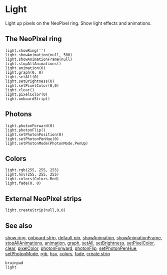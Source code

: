 # Light

Light up pixels on the NeoPixel ring. Show light effects and animations.

## The NeoPixel ring

```cards
light.showRing('')
light.showAnimation(null, 500)
light.showAnimationFrame(null)
light.stopAllAnimations()
light.animation(0)
light.graph(0, 0)
light.setAll(0)
light.setBrightness(0)
light.setPixelColor(0,0)
light.clear()
light.pixelColor(0)
light.onboardStrip()
```

## Photons

```cards
light.photonForward(0)
light.photonFlip()
light.setPhotonPosition(0)
light.setPhotonPenHue(0)
light.setPhotonMode(PhotonMode.PenUp)
```

## Colors

```cards
light.rgb(255, 255, 255)
light.hsv(255, 255, 255)
light.colors(Colors.Red)
light.fade(0, 0)
```

## External NeoPixel strips

```cards
light.createStrip(null,0,0)
```

## See also

[show ring](/reference/light/show-ring), [onboard strip](/reference/light/onboard-strip), [default pin](/reference/light/default-pin), [showAnimation](/reference/light/show-animation), [showAnimationFrame](/reference/light/show-animation-frame), [stopAllAnimations](/reference/light/stop-all-animations), [animation](/reference/light/animation), [graph](/reference/light/graph), [setAll](/reference/light/set-all), [setBrightness](/reference/light/set-brightness), [setPixelColor](/reference/light/set-pixel-color), [clear](/reference/light/clear), [pixelColor](/reference/light/pixel-color), [photonForward](/reference/light/photon-forward), [photonFlip](/reference/light/photon-flip), [setPhotonPenHue](/reference/light/set-photon-pen-hue), [setPhotonMode](/reference/light/set-photon-mode), [rgb](/reference/light/rgb), [hsv](/reference/light/hsv), [colors](/reference/light/colors), [fade](/reference/light/fade), [create strip](/reference/light/create-strip)

```package
brainpad
light
```